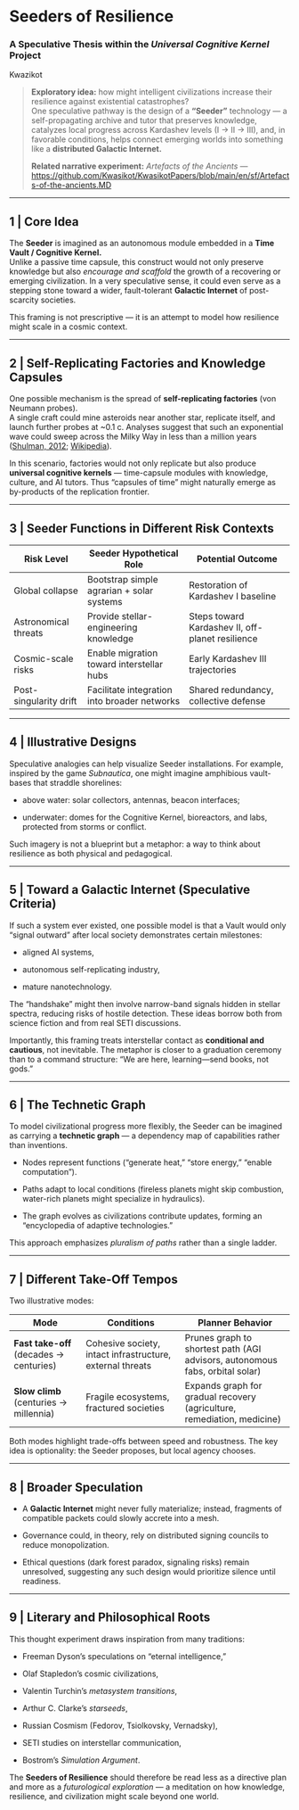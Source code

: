 # **Seeders of Resilience**

### A Speculative Thesis within the *Universal Cognitive Kernel* Project

Kwazikot

> **Exploratory idea:** how might intelligent civilizations increase their resilience against existential catastrophes?  
> One speculative pathway is the design of a **“Seeder”** technology — a self-propagating archive and tutor that preserves knowledge, catalyzes local progress across Kardashev levels (I → II → III), and, in favorable conditions, helps connect emerging worlds into something like a **distributed Galactic Internet.**
> 
> **Related narrative experiment:** *Artefacts of the Ancients* — https://github.com/Kwasikot/KwasikotPapers/blob/main/en/sf/Artefacts-of-the-ancients.MD

* * *

## 1 | Core Idea

The **Seeder** is imagined as an autonomous module embedded in a **Time Vault / Cognitive Kernel.**  
Unlike a passive time capsule, this construct would not only preserve knowledge but also *encourage and scaffold* the growth of a recovering or emerging civilization. In a very speculative sense, it could even serve as a stepping stone toward a wider, fault-tolerant **Galactic Internet** of post-scarcity societies.

This framing is not prescriptive — it is an attempt to model how resilience might scale in a cosmic context.

* * *

## 2 | Self-Replicating Factories and Knowledge Capsules

One possible mechanism is the spread of **self-replicating factories** (von Neumann probes).  
A single craft could mine asteroids near another star, replicate itself, and launch further probes at ~0.1 c. Analyses suggest that such an exponential wave could sweep across the Milky Way in less than a million years ([Shulman, 2012](https://reflectivedisequilibrium.blogspot.com/2012/09/spreading-happiness-to-stars-seems.html); [Wikipedia](https://en.wikipedia.org/wiki/Self-replicating_spacecraft)).

In this scenario, factories would not only replicate but also produce **universal cognitive kernels** — time-capsule modules with knowledge, culture, and AI tutors. Thus “capsules of time” might naturally emerge as by-products of the replication frontier.

* * *

## 3 | Seeder Functions in Different Risk Contexts

| Risk Level | Seeder Hypothetical Role | Potential Outcome |
| --- | --- | --- |
| Global collapse | Bootstrap simple agrarian + solar systems | Restoration of Kardashev I baseline |
| Astronomical threats | Provide stellar-engineering knowledge | Steps toward Kardashev II, off-planet resilience |
| Cosmic-scale risks | Enable migration toward interstellar hubs | Early Kardashev III trajectories |
| Post-singularity drift | Facilitate integration into broader networks | Shared redundancy, collective defense |

* * *

## 4 | Illustrative Designs

Speculative analogies can help visualize Seeder installations. For example, inspired by the game *Subnautica*, one might imagine amphibious vault-bases that straddle shorelines:

- above water: solar collectors, antennas, beacon interfaces;
    
- underwater: domes for the Cognitive Kernel, bioreactors, and labs, protected from storms or conflict.
    

Such imagery is not a blueprint but a metaphor: a way to think about resilience as both physical and pedagogical.

* * *

## 5 | Toward a Galactic Internet (Speculative Criteria)

If such a system ever existed, one possible model is that a Vault would only “signal outward” after local society demonstrates certain milestones:

- aligned AI systems,
    
- autonomous self-replicating industry,
    
- mature nanotechnology.
    

The “handshake” might then involve narrow-band signals hidden in stellar spectra, reducing risks of hostile detection. These ideas borrow both from science fiction and from real SETI discussions.

Importantly, this framing treats interstellar contact as **conditional and cautious**, not inevitable. The metaphor is closer to a graduation ceremony than to a command structure: “We are here, learning—send books, not gods.”

* * *

## 6 | The Technetic Graph

To model civilizational progress more flexibly, the Seeder can be imagined as carrying a **technetic graph** — a dependency map of capabilities rather than inventions.

- Nodes represent functions (“generate heat,” “store energy,” “enable computation”).
    
- Paths adapt to local conditions (fireless planets might skip combustion, water-rich planets might specialize in hydraulics).
    
- The graph evolves as civilizations contribute updates, forming an “encyclopedia of adaptive technologies.”
    

This approach emphasizes *pluralism of paths* rather than a single ladder.

* * *

## 7 | Different Take-Off Tempos

Two illustrative modes:

| Mode | Conditions | Planner Behavior |
| --- | --- | --- |
| **Fast take-off** (decades → centuries) | Cohesive society, intact infrastructure, external threats | Prunes graph to shortest path (AGI advisors, autonomous fabs, orbital solar) |
| **Slow climb** (centuries → millennia) | Fragile ecosystems, fractured societies | Expands graph for gradual recovery (agriculture, remediation, medicine) |

Both modes highlight trade-offs between speed and robustness. The key idea is optionality: the Seeder proposes, but local agency chooses.

* * *

## 8 | Broader Speculation

- A **Galactic Internet** might never fully materialize; instead, fragments of compatible packets could slowly accrete into a mesh.
    
- Governance could, in theory, rely on distributed signing councils to reduce monopolization.
    
- Ethical questions (dark forest paradox, signaling risks) remain unresolved, suggesting any such design would prioritize silence until readiness.
    

* * *

## 9 | Literary and Philosophical Roots

This thought experiment draws inspiration from many traditions:

- Freeman Dyson’s speculations on “eternal intelligence,”
    
- Olaf Stapledon’s cosmic civilizations,
    
- Valentin Turchin’s *metasystem transitions*,
    
- Arthur C. Clarke’s *starseeds*,
    
- Russian Cosmism (Fedorov, Tsiolkovsky, Vernadsky),
    
- SETI studies on interstellar communication,
    
- Bostrom’s *Simulation Argument*.
    

The **Seeders of Resilience** should therefore be read less as a directive plan and more as a *futurological exploration* — a meditation on how knowledge, resilience, and civilization might scale beyond one world.
